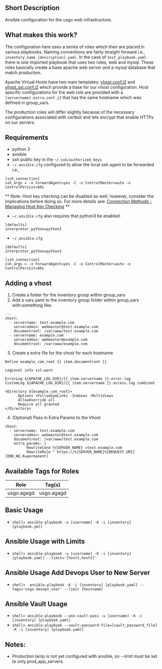 ## Short Description
Ansible configuration for the usgo web infrastructure. 

## What makes this work?
The configuration here uses a series of roles which then are placed in various playbooks.
Naming conventions are fairly straight forward i.e., `inventory_name_[description].yaml`.
In the case of `test_playbook.yaml` there is one imported playbook that uses two roles,
web and mysql. These roles basically create a base apache web server and a mysql database
that match production. 

Apache Virtual Hosts have two main templates: [vhost.conf.j2][1] and [vhost_ssl.conf.j2][2] which
provide a base for our vhost configuration. Host specific configurations for the web role are provided
with a `[servername].extra.conf.j2` that has the same hostname which was defined in group_vars.

[1]: roles/web/templates/vhost.conf.j2
[2]: roles/web/templates/vhost_ssl.conf.j2

The production roles will differ slightly because of the necessary configurations
associated with certbot and lets encrypt that enable HTTPs on our servers.

## Requirements
* python 3
* ansible
* ssh public key in the `~/.ssh/authorized_keys`
* `~/.ansible.cfg` configured to allow the local ssh agent to be forwarded i.e.,

```
[ssh_connection]
ssh_args = -o ForwardAgent=yes -C -o ControlMaster=auto -o ControlPersist=60s
```

** Note: Host key checking can be disabled as well; however, consider the implications before doing so.
For more details see: [Connection Methods - Managing Host Key Checking][3] **

[3]: https://docs.ansible.com/ansible/latest/user_guide/connection_details.html#managing-host-key-checking

* `~/.ansible.cfg` also requires that python3 be enabled:

```
[defaults]
interpreter_python=python3
```

* `~/.ansible.cfg`

```
[defaults]
interpreter_python=python3

[ssh_connection]
ssh_args = -o ForwardAgent=yes -C -o ControlMaster=auto -o ControlPersist=60s
```

## Adding a vhost
1) Create a folder for the inventory group within group_vars
2) Add a vars.yaml to the inventory group folder within group_vars with:something like:

```
---
vhost:
  - servername: test.example.com
    serveradmin: webmaster@test.example.com
    documentroot: /var/www/test.example.com
  - servername: example.com
    serveradmin: webmaster@example.com
    documentroot: /var/www/example.com
```

3) Create a extra file for the vhost for each hostname

```
Define example_com_root {{ item.documentroot }}

LogLevel info ssl:warn

ErrorLog ${APACHE_LOG_DIR}/{{ item.servername }}-error.log
CustomLog ${APACHE_LOG_DIR}/{{ item.servername }}-access.log combined

<Directory ${example_com_root}>
      Options +FollowSymLinks -Indexes -MultiViews
      AllowOverride all
      Require all granted
</Directory>
```

4) (Optional) Pass in Extra Params to the Vhost

```
vhost:
  - servername: test.example.com
    serveradmin: webmaster@test.example.com
    documentroot: /var/www/test.example.com
    extra_params: |
          RewriteCond %{SERVER_NAME} =test.example.com
          RewriteRule ^ https://%{SERVER_NAME}%{REQUEST_URI} [END,NE,R=permanent]
``` 

## Available Tags for Roles

| Role | Tag(s) |
| ---- | ------- |
| usgo.agagd | usgo.agagd |

## Basic Usage
* `shell> ansible-playbook -u [username] -K -i [inventory] [playbook.yml]`

## Ansible Usage with Limits
* `shell> ansible-playbook -u [username] -K -i [inventory] [playbook.yaml] --limit='[host1,host2]'`

## Ansible Usage Add Devops User to New Server
* `shell>  ansible-playbook -K -i [inventory] [playbook.yaml] --tags='usgo.devops_user' --limit [hostname]`

## Ansible Vault Usage
* `shell> ansible-playbook --ask-vault-pass -u [username] -K -i [inventory] [playbook.yaml]`
* `shell> ansible-playbook --vault-password-file=[vault_password_file] -K -i [inventory] [playbook.yaml]`

## Notes:
* Production lamp is not yet configured with ansible, so --limit must be set to only prod_app_servers.
